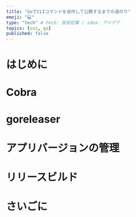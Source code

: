 ```yaml
---
title: "GoでCLIコマンドを自作して公開するまでの道のり"
emoji: "💻"
type: "tech" # tech: 技術記事 / idea: アイデア
topics: [oss, go]
published: false
---
```


# はじめに
# Cobra
# goreleaser
# アプリバージョンの管理
# リリースビルド
# さいごに
